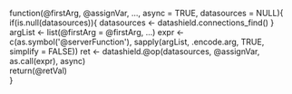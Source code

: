 function(@firstArg, @assignVar, ..., async = TRUE, datasources = NULL){
  if(is.null(datasources)){
    datasources <- datashield.connections_find()
  } 
  argList <- list(@firstArg = @firstArg, ...)
  expr <- c(as.symbol('@serverFunction'), 
              sapply(argList, .encode.arg, TRUE, simplify = FALSE))
  ret <- datashield.@op(datasources, @assignVar, as.call(expr), async)            
  return(@retVal)          
  }
